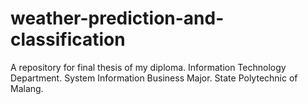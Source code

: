 # weather-prediction-and-classification
A repository for final thesis of my diploma. Information Technology Department. System Information Business Major. State Polytechnic of Malang.
